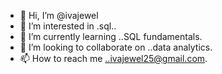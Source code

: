 - 👋 Hi, I’m @ivajewel
- 👀 I’m interested in .sql..
- 🌱 I’m currently learning ..SQL fundamentals.
- 💞️ I’m looking to collaborate on ..data analytics.
- 📫 How to reach me ..ivajewel25@gmail.com.

<!---
ivajewel/ivajewel is a ✨ special ✨ repository because its `README.md` (this file) appears on your GitHub profile.
You can click the Preview link to take a look at your changes.
--->
